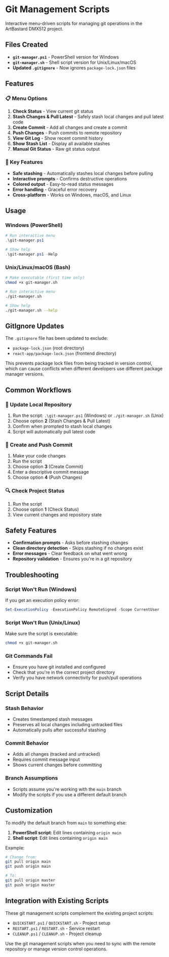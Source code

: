 # Git Management Scripts

Interactive menu-driven scripts for managing git operations in the ArtBastard DMX512 project.

## Files Created

- **`git-manager.ps1`** - PowerShell version for Windows
- **`git-manager.sh`** - Shell script version for Unix/Linux/macOS
- **Updated `.gitignore`** - Now ignores `package-lock.json` files

## Features

### 📋 Menu Options
1. **Check Status** - View current git status
2. **Stash Changes & Pull Latest** - Safely stash local changes and pull latest code
3. **Create Commit** - Add all changes and create a commit
4. **Push Changes** - Push commits to remote repository
5. **View Git Log** - Show recent commit history
6. **Show Stash List** - Display all available stashes
7. **Manual Git Status** - Raw git status output

### 🔧 Key Features
- **Safe stashing** - Automatically stashes local changes before pulling
- **Interactive prompts** - Confirms destructive operations
- **Colored output** - Easy-to-read status messages
- **Error handling** - Graceful error recovery
- **Cross-platform** - Works on Windows, macOS, and Linux

## Usage

### Windows (PowerShell)
```powershell
# Run interactive menu
.\git-manager.ps1

# Show help
.\git-manager.ps1 -Help
```

### Unix/Linux/macOS (Bash)
```bash
# Make executable (first time only)
chmod +x git-manager.sh

# Run interactive menu
./git-manager.sh

# Show help
./git-manager.sh --help
```

## GitIgnore Updates

The `.gitignore` file has been updated to exclude:
- `package-lock.json` (root directory)
- `react-app/package-lock.json` (frontend directory)

This prevents package lock files from being tracked in version control, which can cause conflicts when different developers use different package manager versions.

## Common Workflows

### 🔄 Update Local Repository
1. Run the script: `.\git-manager.ps1` (Windows) or `./git-manager.sh` (Unix)
2. Choose option **2** (Stash Changes & Pull Latest)
3. Confirm when prompted to stash local changes
4. Script will automatically pull latest code

### 📝 Create and Push Commit
1. Make your code changes
2. Run the script
3. Choose option **3** (Create Commit)
4. Enter a descriptive commit message
5. Choose option **4** (Push Changes)

### 🔍 Check Project Status
1. Run the script
2. Choose option **1** (Check Status)
3. View current changes and repository state

## Safety Features

- **Confirmation prompts** - Asks before stashing changes
- **Clean directory detection** - Skips stashing if no changes exist
- **Error messages** - Clear feedback on what went wrong
- **Repository validation** - Ensures you're in a git repository

## Troubleshooting

### Script Won't Run (Windows)
If you get an execution policy error:
```powershell
Set-ExecutionPolicy -ExecutionPolicy RemoteSigned -Scope CurrentUser
```

### Script Won't Run (Unix/Linux)
Make sure the script is executable:
```bash
chmod +x git-manager.sh
```

### Git Commands Fail
- Ensure you have git installed and configured
- Check that you're in the correct project directory
- Verify you have network connectivity for push/pull operations

## Script Details

### Stash Behavior
- Creates timestamped stash messages
- Preserves all local changes including untracked files
- Automatically pulls after successful stashing

### Commit Behavior
- Adds all changes (tracked and untracked)
- Requires commit message input
- Shows current changes before committing

### Branch Assumptions
- Scripts assume you're working with the `main` branch
- Modify the scripts if you use a different default branch

## Customization

To modify the default branch from `main` to something else:

1. **PowerShell script**: Edit lines containing `origin main`
2. **Shell script**: Edit lines containing `origin main`

Example:
```bash
# Change from:
git pull origin main
git push origin main

# To:
git pull origin master
git push origin master
```

## Integration with Existing Scripts

These git management scripts complement the existing project scripts:
- `QUICKSTART.ps1` / `QUICKSTART.sh` - Project setup
- `RESTART.ps1` / `RESTART.sh` - Service restart
- `CLEANUP.ps1` / `CLEANUP.sh` - Project cleanup

Use the git management scripts when you need to sync with the remote repository or manage version control operations.
